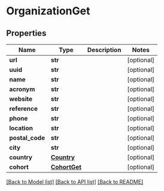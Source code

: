 # OrganizationGet

## Properties
Name | Type | Description | Notes
------------ | ------------- | ------------- | -------------
**url** | **str** |  | [optional] 
**uuid** | **str** |  | [optional] 
**name** | **str** |  | [optional] 
**acronym** | **str** |  | [optional] 
**website** | **str** |  | [optional] 
**reference** | **str** |  | [optional] 
**phone** | **str** |  | [optional] 
**location** | **str** |  | [optional] 
**postal_code** | **str** |  | [optional] 
**city** | **str** |  | [optional] 
**country** | [**Country**](Country.md) |  | [optional] 
**cohort** | [**CohortGet**](CohortGet.md) |  | [optional] 

[[Back to Model list]](../README.md#documentation-for-models) [[Back to API list]](../README.md#documentation-for-api-endpoints) [[Back to README]](../README.md)


